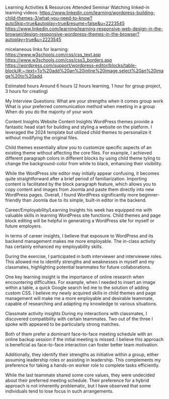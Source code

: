 Learning Activities & Resources
Attended Seminar
Watching linked-in learning videos:
https://www.linkedin.com/learning/wordpress-building-child-themes-3/what-you-need-to-know?autoSkip=true&autoplay=true&resume=false&u=2223545 https://www.linkedin.com/learning/learning-responsive-web-design-in-the-browser/design-responsive-wordpress-themes-in-the-browser?autoplay=true&u=2223545

micelaneous links for learning:
https://www.w3schools.com/css/css_text.asp https://www.w3schools.com/css/css3_borders.asp https://wordpress.com/support/wordpress-editor/blocks/table-block/#:~:text=To%20add%20an%20inline%20image,select%20an%20image%20to%20add.

Estimated hours
Around 6 hours (2 hours learning, 1 hour for group project, 3 hours for creating)

My Interview Questions:
What are your strengths when it comes group work What is your preferred communication method when meeting in a group When do you do the majority of your work

Content Insights
Website Content Insights
WordPress themes provide a fantastic head start for building and styling a website on the platform. I leveraged the 2024 template but utilized child themes to personalize it without modifying the original files.

Child themes essentially allow you to customize specific aspects of an existing theme without affecting the core files. For example, I achieved different paragraph colors in different blocks by using child theme tyling to change the background-color from white to black, enhancing their visibility.

While the WordPress site editor may initially appear confusing, it becomes quite straightforward after a brief period of familiarization. Importing content is facilitated by the block paragraph feature, which allows you to copy content and images from Joomla and paste them directly into new WordPress pages. Overall, I found WordPress significantly more beginner-friendly than Joomla due to its simple, built-in editor in the backend.

Career/Employability/Learning Insights
his week has equipped me with valuable skills in learning WordPress site functions. Child themes and page block editing will be helpful in generating a WordPress site for myself or future employers.

In terms of career insights, I believe that exposure to WordPress and its backend management makes me more employable. The in-class activity has certainly enhanced my employability skills.

During the exercise, I participated in both interviewer and interviewee roles. This allowed me to identify strengths and weaknesses in myself and my classmates, highlighting potential teammates for future collaborations.

One key learning insight is the importance of online research when encountering difficulties. For example, when I needed to insert an image within a table, a quick Google search led me to the solution of adding custom CSS. I believe my newly acquired skills in child themes and page management will make me a more employable and desirable teammate, capable of researching and adapting my knowledge to various situations.

Classmate activity insights
During my interactions with classmates, I discovered compatibility with certain teammates. Two out of the three I spoke with appeared to be particularly strong matches.

Both of them prefer a dominant face-to-face meeting schedule with an online backup session if the initial meeting is missed. I believe this approach is beneficial as face-to-face interaction can foster better team motivation.

Additionally, they identify their strengths as initiative within a group, either assuming leadership roles or assisting in leadership. This complements my preference for taking a hands-on worker role to complete tasks efficiently.

While the last teammate shared some core values, they were undecided about their preferred meeting schedule. Their preference for a hybrid approach is not inherently problematic, but I have observed that some individuals tend to lose focus in such arrangements.
